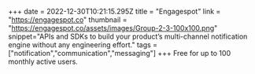 +++
date = 2022-12-30T10:21:15.295Z
title = "Engagespot"
link = "https://engagespot.co"
thumbnail = "https://engagespot.co/assets/images/Group-2-3-100x100.png"
snippet="APIs and SDKs to build your product’s multi-channel notification engine without any engineering effort."
tags = ["notification","communication","messaging"]
+++
Free for up to 100 monthly active users.
